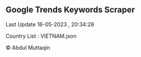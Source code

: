 

## Google Trends Keywords Scraper 
 
Last Update 16-05-2023 , 20:34:28

Country List :
VIETNAM.json



© Abdul Muttaqin 
